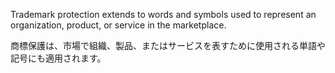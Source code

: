 
Trademark protection extends to words and symbols used to represent an organization, product, or service in the marketplace.

商標保護は、市場で組織、製品、またはサービスを表すために使用される単語や記号にも適用されます。

